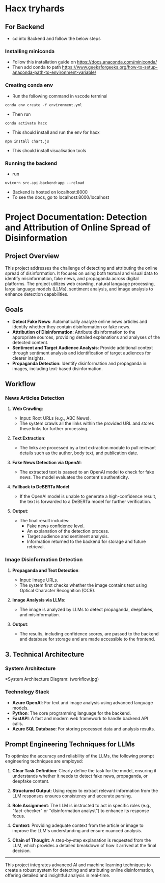 # Hacx tryhards


## For Backend
- cd into Backend and follow the below steps
### Installing miniconda
- Follow this installation guide on https://docs.anaconda.com/miniconda/
- Then add conda to path https://www.geeksforgeeks.org/how-to-setup-anaconda-path-to-environment-variable/

### Creating conda env
- Run the following command in vscode terminal
```
conda env create -f environment.yml
```
- Then run
```
conda activate hacx
```
- This should install and run the env for hacx

```
npm install chart.js
```
- This should install visualisation tools
  

### Running the backend
- run
```
uvicorn src.api.backend:app --reload
```
- Backend is hosted on localhost:8000
- To see the docs, go to localhost:8000/localhost



# Project Documentation: Detection and Attribution of Online Spread of Disinformation

## Project Overview
This project addresses the challenge of detecting and attributing the online spread of disinformation. It focuses on using both textual and visual data to identify misinformation, fake news, and propaganda across digital platforms. The project utilizes web crawling, natural language processing, large language models (LLMs), sentiment analysis, and image analysis to enhance detection capabilities.

## Goals
- **Detect Fake News**: Automatically analyze online news articles and identify whether they contain disinformation or fake news.
- **Attribution of Disinformation**: Attribute disinformation to the appropriate sources, providing detailed explanations and analyses of the detected content.
- **Sentiment and Target Audience Analysis**: Provide additional context through sentiment analysis and identification of target audiences for clearer insights.
- **Propaganda Detection**: Identify disinformation and propaganda in images, including text-based disinformation.

## Workflow

### News Articles Detection
1. **Web Crawling**: 
   - Input: Root URLs (e.g., ABC News).
   - The system crawls all the links within the provided URL and stores these links for further processing.
   
2. **Text Extraction**:
   - The links are processed by a text extraction module to pull relevant details such as the author, body text, and publication date.
   
3. **Fake News Detection via OpenAI**:
   - The extracted text is passed to an OpenAI model to check for fake news. The model evaluates the content's authenticity.
   
4. **Fallback to DeBERTa Model**:
   - If the OpenAI model is unable to generate a high-confidence result, the text is forwarded to a DeBERTa model for further verification.
   
5. **Output**:
   - The final result includes:
     - Fake news confidence level.
     - An explanation of the detection process.
     - Target audience and sentiment analysis.
     - Information returned to the backend for storage and future retrieval.

### Image Disinformation Detection
1. **Propaganda and Text Detection**:
   - Input: Image URLs.
   - The system first checks whether the image contains text using Optical Character Recognition (OCR).
   
2. **Image Analysis via LLMs**:
   - The image is analyzed by LLMs to detect propaganda, deepfakes, and misinformation.
   
3. **Output**:
   - The results, including confidence scores, are passed to the backend and database for storage and are made accessible to the frontend.

## 3. Technical Architecture

### System Architecture
*System Architecture Diagram: (workflow.jpg)

### Technology Stack
- **Azure OpenAI**: For text and image analysis using advanced language models.
- **Python**: The core programming language for the backend.
- **FastAPI**: A fast and modern web framework to handle backend API calls.
- **Azure SQL Database**: For storing processed data and analysis results.

## Prompt Engineering Techniques for LLMs
To optimize the accuracy and reliability of the LLMs, the following prompt engineering techniques are employed:
1. **Clear Task Definition**: Clearly define the task for the model, ensuring it understands whether it needs to detect fake news, propaganda, or deepfake content.
   
2. **Structured Output**: Using regex to extract relevant information from the LLM responses ensures consistency and accurate parsing.

3. **Role Assignment**: The LLM is instructed to act in specific roles (e.g., "fact-checker" or "disinformation analyst") to enhance its response focus.

4. **Context**: Providing adequate context from the article or image to improve the LLM's understanding and ensure nuanced analysis.

5. **Chain of Thought**: A step-by-step explanation is requested from the LLM, which provides a detailed breakdown of how it arrived at the final decision.

---

This project integrates advanced AI and machine learning techniques to create a robust system for detecting and attributing online disinformation, offering detailed and insightful analysis in real-time.
